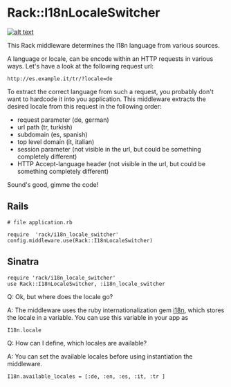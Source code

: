 # Rack::I18nLocaleSwitcher

[![alt text][2]][1]

  [1]: http://travis-ci.org/#!/christoph-buente/rack-i18n_locale_switcher
  [2]: https://secure.travis-ci.org/christoph-buente/rack-i18n_locale_switcher.png

This Rack middleware determines the I18n language from various sources.



A language or locale, can be encode within an HTTP requests in various ways. Let's have a look at the following request url:

    http://es.example.it/tr/?locale=de

To extract the correct language from such a request, you probably don't want to hardcode it into you application. This middleware extracts the desired locale from this request in the following order:

* request parameter (de, german)
* url path (tr, turkish)
* subdomain (es, spanish)
* top level domain (it, italian)
* session parameter (not visible in the url, but could be something completely different)
* HTTP Accept-language header (not visible in the url, but could be something completely different)

Sound's good, gimme the code!

## Rails

    # file application.rb

    require  'rack/i18n_locale_switcher'
    config.middleware.use(Rack::I18nLocaleSwitcher)

## Sinatra

    require 'rack/i18n_locale_switcher'
    use Rack::I18nLocaleSwitcher, :i18n_locale_switcher


Q: Ok, but where does the locale go?

A: The middleware uses the ruby internationalization gem [i18n](http://rubygems.org/gems/i18n), which stores the locale in a variable. You can use this variable in your app as

    I18n.locale

Q: How can I define, which locales are available?

A: You can set the available locales before using instantiation the middleware.

    I18n.available_locales = [:de, :en, :es, :it, :tr ]